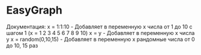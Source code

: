 # EasyGraph
Документация:
  x = 1:1:10 - Добавляет в переменную x числа от 1 до 10 с шагом 1 (x = 1 2 3 4 5 6 7 8 9 10)
  x = y - Добавляет в переменную x числа y
  x = random(0,10,15) - Добавляет в переменную x рандомные числа от 0 до 10, 15 раз
  
